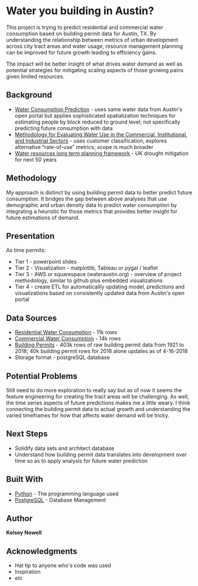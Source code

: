 # Water you building in Austin?

This project is trying to predict residential and commercial water consumption based on building permit data for Austin, TX. By understanding the relationship between metrics of urban development across city tract areas and water usage, resource management planning can be improved for future growth leading to efficiency gains.

The impact will be better insight of what drives water demand as well as potential strategies for mitigating scaling aspects of those growing pains given limited resources.


## Background

* [Water Consumption Prediction](https://okavvada.github.io/Water_Consumption_Prediction/) -  uses same water data from Austin's open portal but applies sophisticated spatialization techniques for estimating people by block reduced to ground level; not specifically predicting future consumption with data
* [Methodology for Evaluating Water Use in the Commercial, Institutional, and Industrial Sectors](http://www.waterrf.org/PublicReportLibrary/4375.pdf) - uses customer classification, explores alternative “rate-of-use” metrics; scope is much broader
* [Water resources long term planning framework](https://www.water.org.uk/policy/environment/water-resources) - UK drought mitigation for next 50 years


## Methodology

My approach is distinct by using building permit data to better predict future consumption. It bridges the gap between above analyses that use demographic and urban density data to predict water consumption by integrating a heuristic for those metrics that provides better insight for future estimations of demand.


## Presentation

As time permits:

* Tier 1 - powerpoint slides
* Tier 2 - Visualization - matplotlib, Tableau or pygal / leaflet
*	Tier 3 - AWS or squarespace (wateraustin.org) - overview of project methodology, similar to github plus embedded visualizations
* Tier 4 - create ETL for automaticallly updating model, predictions and visualizations based on consistently updated data from Austin's open portal


## Data Sources

* [Residential Water Consumption](https://data.austintexas.gov/Utilities-and-City-Services/Austin-Water-Residential-Water-Consumption/sxk7-7k6z) - 11k rows
* [Commercial Water Consumption](https://data.austintexas.gov/Utilities-and-City-Services/Austin-Water-Commercial-Water-Consumption/5h9c-wmds) - 14k rows
* [Building Permits](https://data.austintexas.gov/Building-and-Development/Issued-Construction-Permits/3syk-w9eu) - 403k rows of raw building permit data from 1921 to 2018; 40k building permit rows for 2018 alone updates as of 4-16-2018
* Storage format - postgreSQL database


## Potential Problems

Still need to do more exploration to really say but as of now it seems the feature engineering for creating the tract areas will be challenging. As well, the time series aspects of future predictions makes me a little weary. I think connecting the building permit data to actual growth and understanding the varied timeframes for how that affects water demand will be tricky.


## Next Steps

* Solidify data sets and architect database
*	Understand how building permit data translates into development over time so as to apply analysis for future water prediction


## Built With

* [Python](https://docs.python.org/3/) - The programming language used
* [PostgreSQL](https://www.postgresql.org/) - Database Management

## Author

**Kelsey Nowell**

## Acknowledgments

* Hat tip to anyone who's code was used
* Inspiration
* etc
